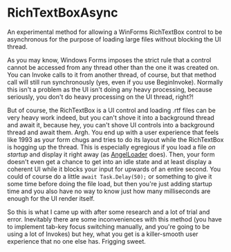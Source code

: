 # RichTextBoxAsync

An experimental method for allowing a WinForms RichTextBox control to be asynchronous for the purpose of loading large files without blocking the UI thread.

As you may know, Windows Forms imposes the strict rule that a control cannot be accessed from any thread other than the one it was created on. You can Invoke calls to it from another thread, of course, but that method call will still run synchronously (yes, even if you use BeginInvoke). Normally this isn't a problem as the UI isn't doing any heavy processing, because seriously, you don't do heavy processing on the UI thread, right?!

But of course, the RichTextBox is a UI control and loading .rtf files can be very heavy work indeed, but you can't shove it into a background thread and await it, because hey, you can't shove UI controls into a background thread and await them. Argh. You end up with a user experience that feels like 1993 as your form chugs and tries to do its layout while the RichTextBox is hogging up the thread. This is especially egregious if you load a file _on startup_ and display it right away (as [AngelLoader](https://github.com/FenPhoenix/AngelLoader) does). Then, your form doesn't even get a chance to get into an idle state and at least display a coherent UI while it blocks your input for upwards of an entire second. You could of course do a little `await Task.Delay(50);` or something to give it some time before doing the file load, but then you're just adding startup time and you also have no way to know just how many milliseconds are enough for the UI render itself.

So this is what I came up with after some research and a lot of trial and error. Inevitably there are some inconveniences with this method (you have to implement tab-key focus switching manually, and you're going to be using a lot of Invokes) but hey, what you get is a killer-smooth user experience that no one else has. Frigging sweet.
